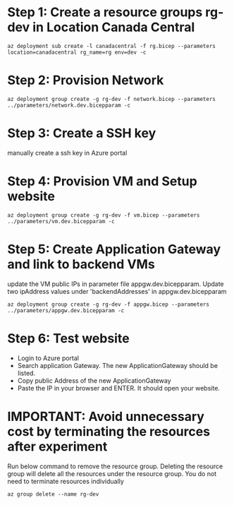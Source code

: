 

# Step 1:  Create a resource groups rg-dev in Location Canada Central
```
az deployment sub create -l canadacentral -f rg.bicep --parameters location=canadacentral rg_name=rg env=dev -c
```

# Step 2: Provision Network

```
az deployment group create -g rg-dev -f network.bicep --parameters ../parameters/network.dev.bicepparam -c
```

# Step 3: Create a SSH key

manually create a ssh key in Azure portal


# Step 4: Provision VM and Setup website

```
az deployment group create -g rg-dev -f vm.bicep --parameters ../parameters/vm.dev.bicepparam -c
```

# Step 5: Create Application Gateway and link to backend VMs
update the VM public IPs in parameter file appgw.dev.bicepparam. Update two ipAddress values under 'backendAddresses' in appgw.dev.bicepparam
```
az deployment group create -g rg-dev -f appgw.bicep --parameters ../parameters/appgw.dev.bicepparam -c
```

# Step 6: Test website
- Login to Azure portal
- Search application Gateway. The new ApplicationGateway should be listed.
- Copy public Address of the new ApplicationGateway
- Paste the IP in your browser and ENTER. It should open your website.

# IMPORTANT: Avoid unnecessary cost by terminating the resources after experiment
Run below command to remove the resource group. Deleting the resource group will delete all the resources under the resource group. You do not need to terminate resources individually

```
az group delete --name rg-dev
```